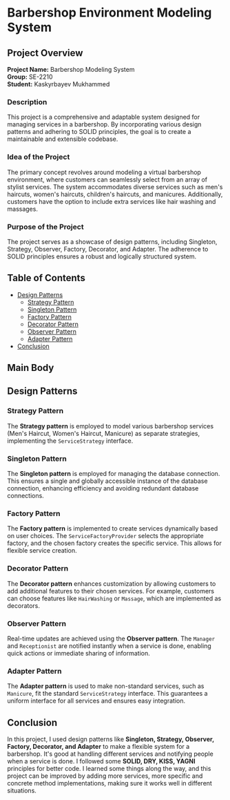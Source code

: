 # Barbershop Environment Modeling System

## Project Overview

**Project Name:** Barbershop Modeling System  
**Group:** SE-2210  
**Student:** Kaskyrbayev Mukhammed

### Description

This project is a comprehensive and adaptable system designed for managing services in a barbershop. By incorporating various design patterns and adhering to SOLID principles, the goal is to create a maintainable and extensible codebase.

### Idea of the Project

The primary concept revolves around modeling a virtual barbershop environment, where customers can seamlessly select from an array of stylist services. The system accommodates diverse services such as men's haircuts, women's haircuts, children's haircuts, and manicures. Additionally, customers have the option to include extra services like hair washing and massages.

### Purpose of the Project

The project serves as a showcase of design patterns, including Singleton, Strategy, Observer, Factory, Decorator, and Adapter. The adherence to SOLID principles ensures a robust and logically structured system.
## Table of Contents

- [Design Patterns](#design-patterns)
  - [Strategy Pattern](#strategy-pattern)
  - [Singleton Pattern](#singleton-pattern)
  - [Factory Pattern](#factory-pattern)
  - [Decorator Pattern](#decorator-pattern)
  - [Observer Pattern](#observer-pattern)
  - [Adapter Pattern](#adapter-pattern)
- [Conclusion](#conclusion)


## Main Body

## Design Patterns
### Strategy Pattern

The **Strategy pattern** is employed to model various barbershop services (Men's Haircut, Women's Haircut, Manicure) as separate strategies, implementing the `ServiceStrategy` interface.


### Singleton Pattern

The **Singleton pattern** is employed for managing the database connection. This ensures a single and globally accessible instance of the database connection, enhancing efficiency and avoiding redundant database connections.

### Factory Pattern

The **Factory pattern** is implemented to create services dynamically based on user choices. The `ServiceFactoryProvider` selects the appropriate factory, and the chosen factory creates the specific service. This allows for flexible service creation.

### Decorator Pattern

The **Decorator pattern** enhances customization by allowing customers to add additional features to their chosen services. For example, customers can choose features like `HairWashing` or `Massage`, which are implemented as decorators.

### Observer Pattern

Real-time updates are achieved using the **Observer pattern**. The `Manager` and `Receptionist` are notified instantly when a service is done, enabling quick actions or immediate sharing of information.

### Adapter Pattern

The **Adapter pattern** is used to make non-standard services, such as `Manicure`, fit the standard `ServiceStrategy` interface. This guarantees a uniform interface for all services and ensures easy integration.

## Conclusion

In this project, I used design patterns like **Singleton, Strategy, Observer, Factory, Decorator, and Adapter** to make a flexible system for a barbershop. It's good at handling different services and notifying people when a service is done. I followed some **SOLID, DRY, KISS, YAGNI** principles for better code. I learned some things along the way, and this project can be improved by adding more services, more specific and concrete method implementations, making sure it works well in different situations.
